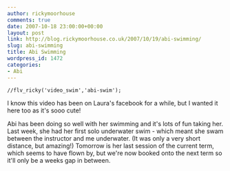 ```yaml
---
author: rickymoorhouse
comments: true
date: 2007-10-18 23:00:00+00:00
layout: post
link: http://blog.rickymoorhouse.co.uk/2007/10/19/abi-swimming/
slug: abi-swimming
title: Abi Swimming
wordpress_id: 1472
categories:
- Abi
---
```


<!--[Get the Flash Player](http://www.macromedia.com/go/getflashplayer) to see a video of Abi swimming.-->



	//flv_ricky('video_swim','abi-swim');



I know this video has been on Laura's facebook for a while, but I wanted it here too as it's sooo cute!




Abi has been doing so well with her swimming and it's lots of fun taking her. Last week, she had her first solo underwater swim - which meant she swam between the instructor and me underwater. (It was only a very short distance, but amazing!) Tomorrow is her last session of the current term, which seems to have flown by, but we're now booked onto the next term so it'll only be a weeks gap in between.
